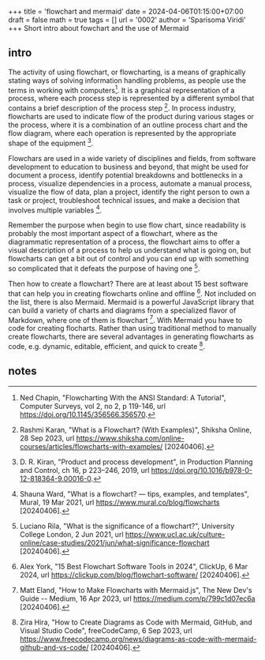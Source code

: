 +++
title = 'flowchart and mermaid'
date = 2024-04-06T01:15:00+07:00
draft = false
math = true
tags = []
url = '0002'
author = 'Sparisoma Viridi'
+++
Short intro about fowchart and the use of Mermaid <!--more-->

## intro
The activity of using flowchart, or flowcharting, is a means of graphically stating ways of solving information handling problems, as people use the terms in working with computers[^chapin_1970]. It is a graphical representation of a process, where each process step is represented by a different symbol that contains a brief description of the process step [^karan_2023]. In process industry, flowcharts are used to indicate flow of the product during various stages or the process, where it is a combination of an outline process chart and the flow diagram, where each operation is represented by the appropriate shape of the equipment [^kiran_2019].

Flowchars are used in a wide variety of disciplines and fields, from software development to education to business and beyond, that might be used for document a process, identify potential breakdowns and bottlenecks in a process, visualize dependencies in a process, automate a manual process, visualize the flow of data, plan a project, identify the right person to own a task or project, troubleshoot technical issues, and make a decision that involves multiple variables [^ward_2021].

Remember the purpose when begin to use flow chart, since readability is probably the most important aspect of a flowchart,  where as the diagrammatic representation of a process, the flowchart aims to offer a visual description of a process to help us understand what is going on, but flowcharts can get a bit out of control and you can end up with something so complicated that it defeats the purpose of having one [^rila_2021].

Then how to create a flowchart? There are at least about 15 best software that can help you in creating flowcharts online and offline [^york_2024]. Not included on the list, there is also Mermaid. Mermaid is a powerful JavaScript library that can build a variety of charts and diagrams from a specialized flavor of Markdown, where one of them is flowchart [^elland_2023]. With Mermaid you have to code for creating flocharts. Rather than using traditional method to manually create flowcharts, there are several advantages in generating flowcharts as code, e.g. dynamic, editable, efficient, and quick to create [^hira_2023]. 


## notes
[^chapin_1970]: Ned Chapin, "Flowcharting With the ANSI Standard: A Tutorial", Computer Surveys, vol 2, no 2, p 119-146, url https://doi.org/10.1145/356566.356570.
[^elland_2023]: Matt Eland, "How to Make Flowcharts with Mermaid.js", The New Dev's Guide -- Medium, 16 Apr 2023, url https://medium.com/p/799c1d07ec6a [20240406].
[^hira_2023]: Zira Hira, "How to Create Diagrams as Code with Mermaid, GitHub, and Visual Studio Code", freeCodeCamp, 6 Sep 2023, url https://www.freecodecamp.org/news/diagrams-as-code-with-mermaid-github-and-vs-code/ [20240406].
[^karan_2023]: Rashmi Karan, "What is a Flowchart? (With Examples)", Shiksha Online, 28 Sep 2023, url https://www.shiksha.com/online-courses/articles/flowcharts-with-examples/ [20240406].
[^kiran_2019]: D. R. Kiran,  "Product and process development", in Production Planning and Control, ch 16, p 223–246, 2019, url https://doi.org/10.1016/b978-0-12-818364-9.00016-0.
[^rila_2021]: Luciano Rila, "What is the significance of a flowchart?", University College London, 2 Jun 2021, url https://www.ucl.ac.uk/culture-online/case-studies/2021/jun/what-significance-flowchart [20240406].
[^ward_2021]: Shauna Ward, "What is a flowchart? — tips, examples, and templates", Mural, 19 Mar 2021, url https://www.mural.co/blog/flowcharts [20240406].
[^york_2024]: Alex York, "15 Best Flowchart Software Tools in 2024", ClickUp, 6 Mar 2024, url https://clickup.com/blog/flowchart-software/ [20240406].
